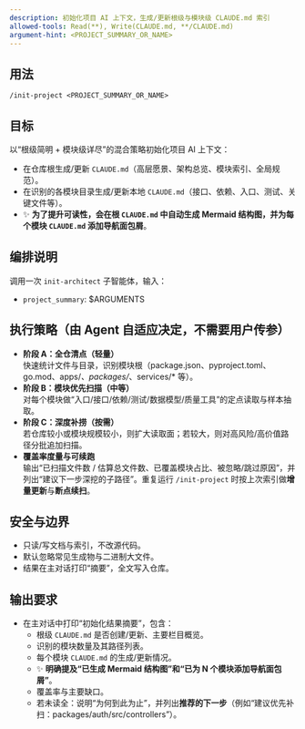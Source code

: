 ```yaml
---
description: 初始化项目 AI 上下文，生成/更新根级与模块级 CLAUDE.md 索引
allowed-tools: Read(**), Write(CLAUDE.md, **/CLAUDE.md)
argument-hint: <PROJECT_SUMMARY_OR_NAME>
---
```


## 用法
`/init-project <PROJECT_SUMMARY_OR_NAME>`

## 目标
以“根级简明 + 模块级详尽”的混合策略初始化项目 AI 上下文：
- 在仓库根生成/更新 `CLAUDE.md`（高层愿景、架构总览、模块索引、全局规范）。
- 在识别的各模块目录生成/更新本地 `CLAUDE.md`（接口、依赖、入口、测试、关键文件等）。
- ✨ **为了提升可读性，会在根 `CLAUDE.md` 中自动生成 Mermaid 结构图，并为每个模块 `CLAUDE.md` 添加导航面包屑**。

## 编排说明
调用一次 `init-architect` 子智能体，输入：
- `project_summary`: $ARGUMENTS

## 执行策略（由 Agent 自适应决定，不需要用户传参）
- **阶段 A：全仓清点（轻量）**  
  快速统计文件与目录，识别模块根（package.json、pyproject.toml、go.mod、apps/*、packages/*、services/* 等）。
- **阶段 B：模块优先扫描（中等）**  
  对每个模块做“入口/接口/依赖/测试/数据模型/质量工具”的定点读取与样本抽取。
- **阶段 C：深度补捞（按需）**  
  若仓库较小或模块规模较小，则扩大读取面；若较大，则对高风险/高价值路径分批追加扫描。
- **覆盖率度量与可续跑**  
  输出“已扫描文件数 / 估算总文件数、已覆盖模块占比、被忽略/跳过原因”，并列出“建议下一步深挖的子路径”。重复运行 `/init-project` 时按上次索引做**增量更新**与**断点续扫**。

## 安全与边界
- 只读/写文档与索引，不改源代码。
- 默认忽略常见生成物与二进制大文件。
- 结果在主对话打印“摘要”，全文写入仓库。

## 输出要求
- 在主对话中打印“初始化结果摘要”，包含：
  - 根级 `CLAUDE.md` 是否创建/更新、主要栏目概览。
  - 识别的模块数量及其路径列表。
  - 每个模块 `CLAUDE.md` 的生成/更新情况。
  - ✨ **明确提及“已生成 Mermaid 结构图”和“已为 N 个模块添加导航面包屑”**。
  - 覆盖率与主要缺口。
  - 若未读全：说明“为何到此为止”，并列出**推荐的下一步**（例如“建议优先补扫：packages/auth/src/controllers”）。

